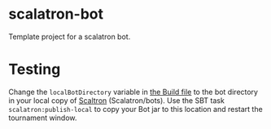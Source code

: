 # scalatron-bot

Template project for a scalatron bot.

# Testing

Change the `localBotDirectory` variable in [the Build file](project/Build.scala) to the bot directory in your local copy of [Scaltron](https://scalatron.github.io/) (Scalatron/bots). Use the SBT task `scalatron:publish-local` to copy your Bot jar to this location and restart the tournament window.
